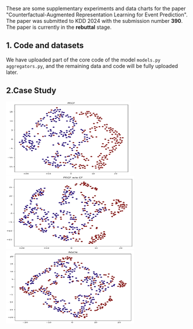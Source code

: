 These are some supplementary experiments and data charts for the paper "Counterfactual-Augmented Representation Learning for Event Prediction". The paper was submitted to KDD 2024 with the submission number **390**. The paper is currently in the **rebuttal** stage.

## 1. Code and datasets

We have uploaded part of the core code of the model `models.py aggregators.py`, and the remaining data and code will be fully uploaded later.

## 2.Case Study
<img src="https://github.com/hucheng-IIE/PECF/blob/main/case_study/PECF.png" width="340" height="200"><img src="https://github.com/hucheng-IIE/PECF/blob/main/case_study/PECF_wo_CF.png" width="350" height="200"><img src="https://github.com/hucheng-IIE/PECF/blob/main/case_study/RGCN.png" width="350" height="200"/>

